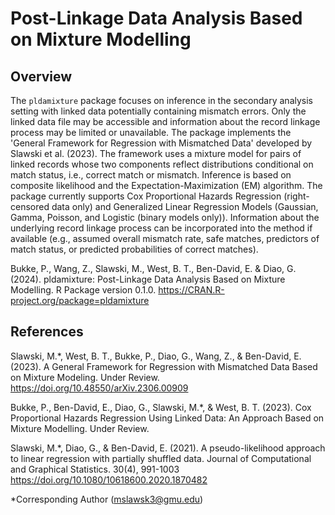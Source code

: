 # Post-Linkage Data Analysis Based on Mixture Modelling

## Overview 

The `pldamixture` package focuses on inference in the secondary analysis setting with linked data potentially containing mismatch errors. Only the linked data file may be accessible and information about the record linkage process may be limited or unavailable. The package implements the 'General Framework for Regression with Mismatched Data' developed by Slawski et al. (2023). The framework uses a mixture model for pairs of linked records whose two components reflect distributions conditional on match status, i.e., correct match or mismatch. Inference is based on composite likelihood and the Expectation-Maximization (EM) algorithm. The package currently supports Cox Proportional Hazards Regression (right-censored data only) and Generalized Linear Regression Models (Gaussian, Gamma, Poisson, and Logistic (binary models only)). Information about the underlying record linkage process can be incorporated into the method if available (e.g., assumed overall mismatch rate, safe matches, predictors of match status, or predicted probabilities of correct matches).

Bukke, P., Wang, Z., Slawski, M., West, B. T., Ben-David, E. & Diao, G. (2024). pldamixture: Post-Linkage Data Analysis Based on Mixture Modelling. R Package version 0.1.0. https://CRAN.R-project.org/package=pldamixture

## References
  
Slawski, M.*, West, B. T., Bukke, P., Diao, G., Wang, Z., & Ben-David, E. (2023). A General Framework for Regression with Mismatched Data Based on Mixture Modeling. Under Review. <https://doi.org/10.48550/arXiv.2306.00909>

Bukke, P., Ben-David, E., Diao, G., Slawski, M.*, & West, B. T. (2023). Cox Proportional Hazards Regression Using Linked Data: An Approach Based on Mixture Modelling. Under Review.

Slawski, M.*, Diao, G., & Ben-David, E. (2021). A pseudo-likelihood approach to linear regression with partially shuffled data. Journal of Computational and Graphical Statistics. 30(4), 991-1003 <https://doi.org/10.1080/10618600.2020.1870482>

*Corresponding Author (mslawsk3@gmu.edu)
